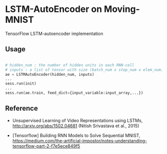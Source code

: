 # LSTM-AutoEncoder on Moving-MNIST

TensorFlow LSTM-autoencoder implementation

## Usage

```python

# hidden_num : the number of hidden units in each RNN-cell
# inputs : a list of tensor with size (batch_num x step_num x elem_num)
ae = LSTMAutoEncoder(hidden_num, inputs)
...
sess.run(init)
...
sess.run(ae.train, feed_dict={input_variable:input_array,...})
```

## Reference

- Unsupervised Learning of Video Representations using LSTMs,
<br>http://arxiv.org/abs/1502.04681 (Nitish Srivastava et al., 2015)

- [Tensorflow] Building RNN Models to Solve Sequential MNIST,
<br>https://medium.com/the-artificial-impostor/notes-understanding-tensorflow-part-2-f7e5ece849f5
